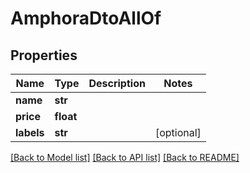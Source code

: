 # AmphoraDtoAllOf

## Properties
Name | Type | Description | Notes
------------ | ------------- | ------------- | -------------
**name** | **str** |  | 
**price** | **float** |  | 
**labels** | **str** |  | [optional] 

[[Back to Model list]](../README.md#documentation-for-models) [[Back to API list]](../README.md#documentation-for-api-endpoints) [[Back to README]](../README.md)


